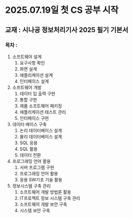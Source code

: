 # 2025.07.19일 첫 CS 공부 시작
## 교재 : 시나공 정보처리기사 2025 필기 기본서
### 목차 :
1. 소프트웨어 설계
    1. 요구사항 확인
    2. 화면 설계
    3. 애플리케이션 설계
    4. 인터페이스 설계
2. 소프트웨어 개발
    1. 데이터 입 출력 구현
    2. 통합 구현
    3. 제품 소프트웨어 패키징
    4. 애플리케이션 테스트 관리
    5. 인터페이스 구현
3. 데이터 베이스 구축
    1. 논리 데이터베이스 설계
    2. 물리 데이터베이스 설계
    3. SQL 응용
    4. SQL 활용
    5. 데이터 전환
4. 프로그래밍 언어 활용
    1. 서버 프로그램 구현
    2. 프로그래밍 언어 활용
    3. 응용 SW기초 기술 활용
5. 정보시스템 구축 관리
    1. 소프트웨어 개발 방법론 활용
    2. IT프로젝트 정보 시스템 구축 관리
    3. 소프트웨어 개발 보안 구축
    4. 시스템 보안 구축
